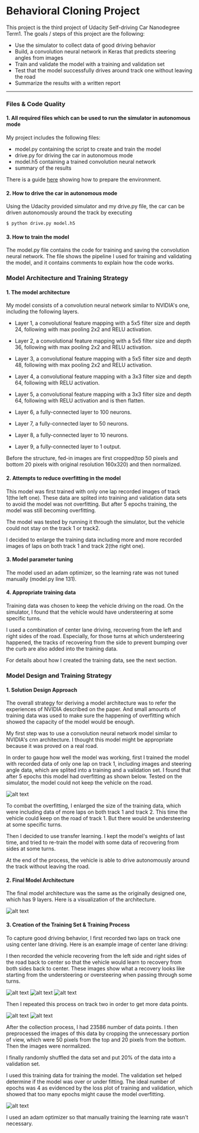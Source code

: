 
# Behavioral Cloning Project

This project is the third project of Udacity Self-driving Car Nanodegree Term1. The goals / steps of this project are the following:

* Use the simulator to collect data of good driving behavior
* Build, a convolution neural network in Keras that predicts steering angles from images
* Train and validate the model with a training and validation set
* Test that the model successfully drives around track one without leaving the road
* Summarize the results with a written report


[//]: # (Image References)

[image1]: ./examples/model.png "Model Visualization"
[image2]: ./examples/loss_compare.png "Loss Compare"
[image3]: ./examples/center_2017_07_20_12_44_59_857.jpg "Recovery Image"
[image4]: ./examples/center_2017_07_19_15_24_29_651.jpg "Recovery Image"
[image5]: ./examples/center_2017_07_19_15_24_04_345.jpg "Recovery Image"
[image6]: ./examples/center_2017_07_19_15_35_22_859.jpg "Recovery Image"
[image7]: ./examples/center_2017_07_19_15_39_20_985.jpg "Recovery Image"
[image8]: ./examples/loss_compare_2.png "Loss Compare"

---
### Files & Code Quality

#### 1. All required files which can be used to run the simulator in autonomous mode

My project includes the following files:

* model.py containing the script to create and train the model
* drive.py for driving the car in autonomous mode
* model.h5 containing a trained convolution neural network 
* summary of the results

There is a guide [here](https://github.com/simonchu47/CarND-Behavioral-Cloning-P3/blob/master/HOWTO.md) showing how to prepare the environment.

#### 2. How to drive the car in autonomous mode
Using the Udacity provided simulator and my drive.py file, the car can be driven autonomously around the track by executing
 
```sh
$ python drive.py model.h5
```

#### 3. How to train the model

The model.py file contains the code for training and saving the convolution neural network. The file shows the pipeline I used for training and validating the model, and it contains comments to explain how the code works.

### Model Architecture and Training Strategy

#### 1. The model architecture

My model consists of a convolution neural network similar to NVIDIA's one, including the following layers.

* Layer 1, a convolutional feature mapping with a 5x5 filter size and depth 24, following with max pooling 2x2 and RELU activation.

* Layer 2, a convolutional feature mapping with a 5x5 filter size and depth 36, following with max pooling 2x2 and RELU activation.

* Layer 3, a convolutional feature mapping with a 5x5 filter size and depth 48, following with max pooling 2x2 and RELU activation.

* Layer 4, a convolutional feature mapping with a 3x3 filter size and depth 64, following with RELU activation.

* Layer 5, a convolutional feature mapping with a 3x3 filter size and depth 64, following with RELU activation and is then flatten.

* Layer 6, a fully-connected layer to 100 neurons.

* Layer 7, a fully-connected layer to 50 neurons.

* Layer 8, a fully-connected layer to 10 neurons.

* Layer 9, a fully-connected layer to 1 output.

Before the structure, fed-in images are first cropped(top 50 pixels and bottom 20 pixels with original resolution 160x320) and then normalized.

#### 2. Attempts to reduce overfitting in the model

This model was first trained with only one lap recorded images of track 1(the left one). These data are splited into training and validation data sets to avoid the model was not overfitting. But after 5 epochs training, the model was still becoming overfitting.

The model was tested by running it through the simulator, but the vehicle could not stay on the track 1 or track2.

I decided to enlarge the training data including more and more recorded images of laps on both track 1 and track 2(the right one).


#### 3. Model parameter tuning

The model used an adam optimizer, so the learning rate was not tuned manually (model.py line 131).

#### 4. Appropriate training data

Training data was chosen to keep the vehicle driving on the road. On the simulator, I found that the vehicle would have understeering at some specific turns.

I used a combination of center lane driving, recovering from the left and right sides of the road. Especially, for those turns at which understeering happened, the tracks of recovering from the side to prevent bumping over the curb are also added into the training data.

For details about how I created the training data, see the next section. 

### Model Design and Training Strategy

#### 1. Solution Design Approach

The overall strategy for deriving a model architecture was to refer the experiences of NVIDIA described on the paper. And small amounts of training data was used to make sure the happening of overfitting which showed the capacity of the model would be enough.

My first step was to use a convolution neural network model similar to NVIDIA's cnn architecture. I thought this model might be appropriate because it was proved on a real road.

In order to gauge how well the model was working, first I trained the model with recorded data of only one lap on track 1, including images and steering angle data, which are splited into a training and a validation set. I found that after 5 epochs this model had overfitting as shown below. Tested on the simulator, the model could not keep the vehicle on the road.

![alt text][image2]

To combat the overfitting, I enlarged the size of the training data, which were including data of more laps on both track 1 and track 2. This time the vehicle could keep on the road of track 1. But there would be understeering at some specific turns.

Then I decided to use transfer learning. I kept the model's weights of last time, and tried to re-train the model with some data of recovering from sides at some turns.

At the end of the process, the vehicle is able to drive autonomously around the track without leaving the road.

#### 2. Final Model Architecture

The final model architecture was the same as the originally designed one, which has 9 layers. Here is a visualization of the architecture.

![alt text][image1]

#### 3. Creation of the Training Set & Training Process

To capture good driving behavior, I first recorded two laps on track one using center lane driving. Here is an example image of center lane driving:

I then recorded the vehicle recovering from the left side and right sides of the road back to center so that the vehicle would learn to recovery from both sides back to center. These images show what a recovery looks like starting from the understeering or oversteering when passing through some turns.

![alt text][image3]
![alt text][image4]
![alt text][image5]

Then I repeated this process on track two in order to get more data points.

![alt text][image6]
![alt text][image7]

After the collection process, I had 23586 number of data points. I then preprocessed the images of this data by cropping the unnecessary portion of view, which were 50 pixels from the top and 20 pixels from the bottom. Then the images were normalized.

I finally randomly shuffled the data set and put 20% of the data into a validation set. 

I used this training data for training the model. The validation set helped determine if the model was over or under fitting. The ideal number of epochs was 4 as evidenced by the loss plot of training and validation, which showed that too many epochs might cause the model overfitting.

![alt text][image8]

I used an adam optimizer so that manually training the learning rate wasn't necessary.
